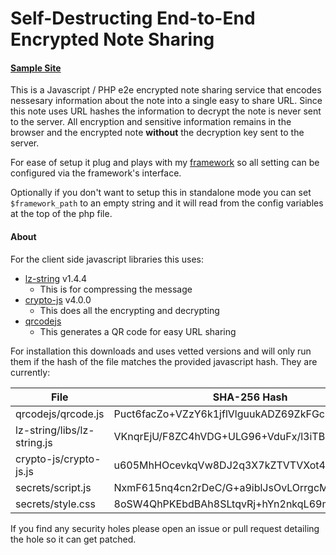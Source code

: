 # Self-Destructing End-to-End Encrypted Note Sharing #
#### [Sample Site](https://secrets.mikej.tech/) ####
This is a Javascript / PHP e2e encrypted note sharing service that encodes nessesary information about the note into a single easy to share URL.
Since this note uses URL hashes the information to decrypt the note is never sent to the server.
All encryption and sensitive information remains in the browser and the encrypted note __without__ the decryption key sent to the server.

For ease of setup it plug and plays with my [framework](https://github.com/Sodium-Hydrogen/PHP-Framework) so all setting can be configured via the framework's interface.

Optionally if you don't want to setup this in standalone mode you can set `$framework_path` to an empty string and it will read from the config variables at the top of the php file.

#### About ####
For the client side javascript libraries this uses:
* [lz-string](https://github.com/pieroxy/lz-string) v1.4.4
  * This is for compressing the message
* [crypto-js](https://github.com/brix/crypto-js) v4.0.0
  * This does all the encrypting and decrypting
* [qrcodejs](https://github.com/davidshimjs/qrcodejs)
  * This generates a QR code for easy URL sharing

For installation this downloads and uses vetted versions and will only run them if the hash of the file matches the provided javascript hash. They are currently:

| File | SHA-256 Hash |
| ---- | ------------ |
| qrcodejs/qrcode.js | 		Puct6facZo+VZzY6k1jflVlguukADZ69ZkFGcPiOhzU= |
| lz-string/libs/lz-string.js | VKnqrEjU/F8ZC4hVDG+ULG96+VduFx/l3iTBag26gsM= |
| crypto-js/crypto-js.js | 	u605MhHOcevkqVw8DJ2q3X7kZTVTVXot4PjxIucLiMM= |
| secrets/script.js | 		NxmF615nq4cn2rDeC/G+a9iblJsOvLOrrgcM5Nseoa0= |
| secrets/style.css | 		8oSW4QhPKEbdBAh8SLtqvRj+hYn2nkqL69mRDjTXEJU= |



If you find any security holes please open an issue or pull request detailing the hole so it can get patched.

